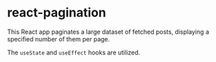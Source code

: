 # react-pagination

This React app paginates a large dataset of fetched posts, displaying a specified number of them per page.

The `useState` and `useEffect` hooks are utilized.
